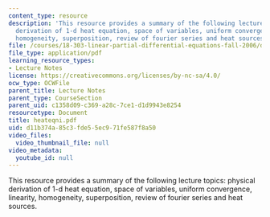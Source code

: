 ```yaml
---
content_type: resource
description: 'This resource provides a summary of the following lecture topics: physical
  derivation of 1-d heat equation, space of variables, uniform convergence, linearity,
  homogeneity, superposition, review of fourier series and heat sources.'
file: /courses/18-303-linear-partial-differential-equations-fall-2006/d11b374a85c3fde55ec971fe587f8a50_heateqni.pdf
file_type: application/pdf
learning_resource_types:
- Lecture Notes
license: https://creativecommons.org/licenses/by-nc-sa/4.0/
ocw_type: OCWFile
parent_title: Lecture Notes
parent_type: CourseSection
parent_uid: c1358d09-c369-a28c-7ce1-d1d9943e8254
resourcetype: Document
title: heateqni.pdf
uid: d11b374a-85c3-fde5-5ec9-71fe587f8a50
video_files:
  video_thumbnail_file: null
video_metadata:
  youtube_id: null
---
```

This resource provides a summary of the following lecture topics: physical derivation of 1-d heat equation, space of variables, uniform convergence, linearity, homogeneity, superposition, review of fourier series and heat sources.